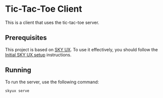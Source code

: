 # Tic-Tac-Toe Client

This is a client that uses the tic-tac-toe server.

## Prerequisites

This project is based on [SKY UX](https://developer.blackbaud.com/skyux2). To
use it effectively, you should follow the [Initial SKY UX
setup](https://developer.blackbaud.com/skyux2/learn/tutorials/install)
instructions.

## Running

To run the server, use the following command:

```
skyux serve
```
